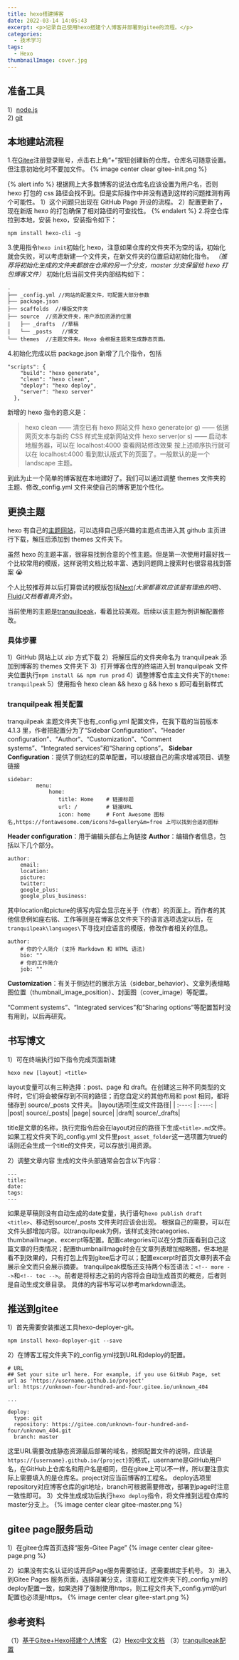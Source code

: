 ```yaml
---
title: hexo搭建博客
date: 2022-03-14 14:05:43
excerpt: <p>记录自己使用hexo搭建个人博客并部署到gitee的流程。</p>
categories:
  - 技术学习
tags:
  - Hexo
thumbnailImage: cover.jpg
---
```


<!-- toc -->

## 准备工具

1）[node.js](https://nodejs.org/zh-cn/)   
2) [git](https://git-scm.com/)

## 本地建站流程

1.在[Gitee](https://gitee.com/)注册登录账号，点击右上角“+”按钮创建新的仓库。仓库名可随意设置。但注意初始化时不要加文件。
{% image center clear gitee-init.png  %}

{% alert info  %}
根据网上大多数博客的说法仓库名应该设置为用户名，否则 hexo 打包的 css 路径会找不到。但是实际操作中并没有遇到这样的问题推测有两个可能性。
1）这个问题只出现在 GitHub Page 开设的流程。
2）配置更新了，现在新版 hexo 的打包确保了相对路径的可查找性。
{% endalert %} 2.将空仓库拉到本地，安装 hexo，安装指令如下：

```
npm install hexo-cli -g

```

3.使用指令`hexo init`初始化 hexo，注意如果仓库的文件夹不为空的话，初始化就会失败，可以考虑新建一个文件夹，在新文件夹的位置启动初始化指令。
_（推荐将初始化生成的文件夹都放在仓库的另一个分支，master 分支保留给 hexo 打包博客文件）_
初始化后当前文件夹内部结构如下：

```
.
├── _config.yml //网站的配置文件，可配置大部分参数
├── package.json
├── scaffolds  //模版文件夹
├── source  //资源文件夹，用户添加资源的位置
|   ├── _drafts  //草稿
|   └── _posts   //博文
└── themes  //主题文件夹。Hexo 会根据主题来生成静态页面。
```

4.初始化完成以后 package.json 新增了几个指令，包括

```
"scripts": {
    "build": "hexo generate",
    "clean": "hexo clean",
    "deploy": "hexo deploy",
    "server": "hexo server"
  },
```

新增的 hexo 指令的意义是：

> hexo clean —— 清空已有 hexo 网站文件
> hexo generate(or g) —— 依据网页文本与新的 CSS 样式生成新网站文件
> hexo server(or s) —— 启动本地服务器，可以在 localhost:4000 查看网站修改效果
> 按上述顺序执行就可以在 localhost:4000 看到默认版式下的页面了。一般默认的是一个 landscape 主题。

到此为止一个简单的博客就在本地建好了。我们可以通过调整 themes 文件夹的主题、修改\_config.yml 文件来使自己的博客更加个性化。

## 更换主题

hexo 有自己的[主题网站](https://hexo.io/themes/)，可以选择自己感兴趣的主题点击进入其 github 主页进行下载，解压后添加到 themes 文件夹下。

虽然 hexo 的主题丰富，很容易找到合意的个性主题。但是第一次使用时最好找一个比较常用的模版，这样说明文档比较丰富、遇到问题网上搜索时也很容易找到答案 😭

个人比较推荐并以后打算尝试的模版包括[Next](https://github.com/theme-next/hexo-theme-next)*(大家都喜欢应该是有理由的吧)*、[Fluid](https://github.com/fluid-dev/hexo-theme-fluid)*(文档看着真齐全)*。

当前使用的主题是[tranquilpeak](https://github.com/LouisBarranqueiro/hexo-theme-tranquilpeak)，看着比较美观。后续以该主题为例讲解配置修改。

### 具体步骤

1）GitHub 网站上以 zip 方式下载
2）将解压后的文件夹命名为 tranquilpeak 添加到博客的 themes 文件夹下
3）打开博客仓库的终端进入到 tranquilpeak 文件夹位置执行`npm install && npm run prod`
4）调整博客仓库主文件夹下的`theme: tranquilpeak`
5）使用指令 hexo clean && hexo g && hexo s 即可看到新样式

### tranquilpeak 相关配置

tranquilpeak 主题文件夹下也有\_config.yml 配置文件，在我下载的当前版本 4.1.3 里，作者把配置分为了“Sidebar Configuration”、“Header configuration”、“Author“、“Customization”、“Comment systems”、“Integrated services”和“Sharing options”。
**Sidebar Configuration**：提供了侧边栏的菜单配置，可以根据自己的需求增减项目、调整链接

````
sidebar:                   
         menu:                 
             home:             
                title: Home    # 链接标题
                url: /         # 链接URL
                icon: home     # Font Awesome 图标名,https://fontawesome.com/icons?d=gallery&m=free 上可以找到合适的图标
````
**Header configuration**：用于编辑头部右上角链接
**Author**：编辑作者信息，包括以下几个部分。
```
author:
    email: 
    location: 
    picture: 
    twitter:
    google_plus:
    google_plus_business:
```
其中location和picture的填写内容会显示在关于（作者）的页面上。而作者的其他信息例如座右铭、工作等则是在博客总文件夹下的语言选项选定以后，在`tranquilpeak\languages\`下寻找对应语言的模版，修改作者相关的信息。
```
author:
    # 你的个人简介 (支持 Markdown 和 HTML 语法)
    bio: ""
    # 你的工作简介
    job: ""
```
**Customization**：有关于侧边栏的展示方法（sidebar_behavior）、文章列表缩略图位置（thumbnail_image_position）、封面图（cover_image）等配置。

“Comment systems”、“Integrated services”和“Sharing options”等配置暂时没有用到，以后再研究。

## 书写博文
1）可在终端执行如下指令完成页面新建
```
hexo new [layout] <title>
```
layout变量可以有三种选择：post、page 和 draft。在创建这三种不同类型的文件时，它们将会被保存到不同的路径；而您自定义的其他布局和 post 相同，都将储存到 source/_posts 文件夹。
|layout选项|生成文件路径|
| :----: | :----: |
|post|	source/_posts|
|page|	source|
|draft|	source/_drafts|

title是文章的名称，执行完指令后会在layout对应的路径下生成`<title>.md`文件。如果工程文件夹下的\_config.yml 文件里`post_asset_folder`这一选项置为true的话则还会生成一个title的文件夹，可以存放引用资源。

2）调整文章内容
生成的文件头部通常会包含以下内容：
```
---
title: 
date: 
tags:
---
```
如果是草稿则没有自动生成的date变量，执行语句`hexo publish draft  <title>`、移动到source/_posts 文件夹时应该会出现。
根据自己的需要，可以在文件头部增加内容。以tranquilpeak为例，该样式支持categories、thumbnailImage、excerpt等配置。配置categories可以在分类页面看到自己这篇文章的归类情况；配置thumbnailImage时会在文章列表增加缩略图，但本地是看不到效果的，只有打包上传到gitee后才可以；配置excerpt时首页文章列表不会展示全文而只会展示摘要。
tranquilpeak模版还支持两个标签语法：`<!-- more -->`和`<!-- toc -->`。前者是将标志之前的内容将会自动生成首页的概览，后者则是自动生成文章目录。
具体的内容书写可以参考markdown语法。

## 推送到gitee
1）首先需要安装推送工具hexo-deployer-git。
```
npm install hexo-deployer-git --save
```
2）在博客工程文件夹下的\_config.yml找到URL和deploy的配置。
```
# URL
## Set your site url here. For example, if you use GitHub Page, set url as 'https://username.github.io/project'
url: https://unknown-four-hundred-and-four.gitee.io/unknown_404

...

deploy:
  type: git
  repository: https://gitee.com/unknown-four-hundred-and-four/unknown_404.git
  branch: master
```
这里URL需要改成静态资源最后部署的域名，按照配置文件的说明，应该是`https://{username}.github.io/{project}`的格式，username是GitHub用户名，在GitHub上仓库名和用户名是相同，但在gitee上可以不一样，所以要注意实际上需要填入的是仓库名。project对应当前博客的工程名。
deploy选项里repository对应博客仓库的git地址，branch可根据需要修改，部署到page时注意一致性即可。
3）文件生成成功后执行`hexo deploy`指令，将文件推到远程仓库的master分支上。
{% image center clear gitee-master.png  %}

## gitee page服务启动
1）在gitee仓库首页选择“服务-Gitee Page”
{% image center clear gitee-page.png  %}

2）如果没有实名认证的话开启Page服务需要验证，还需要绑定手机号。
3）进入到Gitee Pages 服务页面，选择部署分支，注意和工程文件夹下的\_config.yml的deploy配置一致，如果选择了强制使用https，则工程文件夹下\_config.yml的url配置也必须是https。
{% image center clear gitee-start.png  %}

## 参考资料
（1）[基于Gitee+Hexo搭建个人博客](https://cungudafa.blog.csdn.net/article/details/104260494?spm=1001.2101.3001.6661.1&utm_medium=distribute.pc_relevant_t0.none-task-blog-2%7Edefault%7ELandingCtr%7ERate-1.queryctrv4&depth_1-utm_source=distribute.pc_relevant_t0.none-task-blog-2%7Edefault%7ELandingCtr%7ERate-1.queryctrv4&utm_relevant_index=1)
（2）[Hexo中文文档](https://hexo.io/zh-cn/docs/writing)
（3）[tranquilpeak配置](https://github.com/LouisBarranqueiro/hexo-theme-tranquilpeak/blob/master/DOCUMENTATION.md)